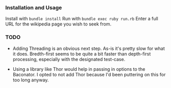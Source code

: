 ### Installation and Usage

Install with `bundle install`
Run with `bundle exec ruby run.rb`
Enter a full URL for the wikipedia page you wish to seek from.

### TODO
- Adding Threading is an obvious next step. As-is it's pretty slow for what
  it does. Bredth-first seems to be quite a bit faster than depth-first
  processing, especially with the designated test-case.

- Using a library like Thor would help in passing in options to
  the Baconator. I opted to not add Thor because I'd been puttering
  on this for too long anyway.
